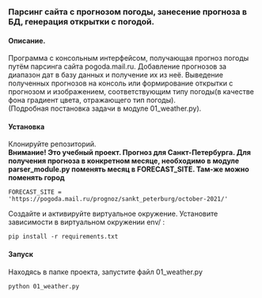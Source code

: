 ### Парсинг сайта с прогнозом погоды, занесение прогноза в БД, генерация открытки с погодой.
#### Описание.
Программа с консольным интерфейсом, получающая прогноз погоды путём парсинга сайта pogoda.mail.ru.
Добавление прогнозов за диапазон дат в базу данных и получение их из неё.
Выведение полученных прогнозов на консоль или формирование открытки с прогнозом и изображением,
соответствующим типу погоды(в качестве фона градиент цвета, отражающего тип погоды).  
(Подробная постановка задачи в модуле 01_weather.py).
#### Установка
Клонируйте репозиторий.  
**Внимание! Это учебный проект. Прогноз для Санкт-Петербурга. 
Для получения прогноза в конкретном месяце, необходимо в модуле parser_module.py
поменять месяц в FORECAST_SITE. Там-же можно поменять город**
```
FORECAST_SITE = 'https://pogoda.mail.ru/prognoz/sankt_peterburg/october-2021/'
```
Создайте и активируйте виртуальное окружение.
Установите зависимости в виртуальном окружении env/ :
```
pip install -r requirements.txt
```

#### Запуск
Находясь в папке проекта, запустите файл 01_weather.py
```
python 01_weather.py
```
